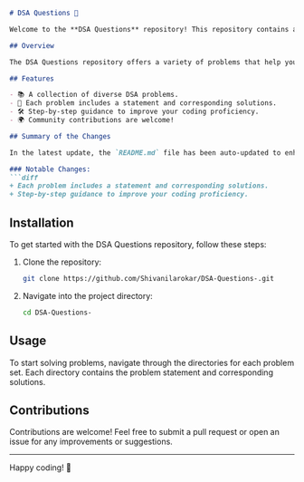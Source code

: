 ```markdown
# DSA Questions 🤖

Welcome to the **DSA Questions** repository! This repository contains a collection of programming challenges designed to help developers practice and improve their Data Structures and Algorithms skills.

## Overview

The DSA Questions repository offers a variety of problems that help you sharpen your coding skills through hands-on practice. Whether you are a beginner or an experienced developer, this repository has something for everyone.

## Features

- 📚 A collection of diverse DSA problems.
- 📝 Each problem includes a statement and corresponding solutions.
- 🛠️ Step-by-step guidance to improve your coding proficiency.
- 🌍 Community contributions are welcome!

## Summary of the Changes

In the latest update, the `README.md` file has been auto-updated to enhance clarity and readability. Key changes include:

### Notable Changes:
```diff
+ Each problem includes a statement and corresponding solutions.
+ Step-by-step guidance to improve your coding proficiency.
```

## Installation

To get started with the DSA Questions repository, follow these steps:

1. Clone the repository:
   ```bash
   git clone https://github.com/Shivanilarokar/DSA-Questions-.git
   ```

2. Navigate into the project directory:
   ```bash
   cd DSA-Questions-
   ```

## Usage

To start solving problems, navigate through the directories for each problem set. Each directory contains the problem statement and corresponding solutions.

## Contributions

Contributions are welcome! Feel free to submit a pull request or open an issue for any improvements or suggestions.

---

Happy coding! 🎉
```